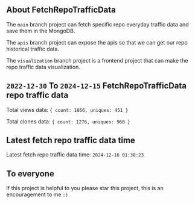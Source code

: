 ## About FetchRepoTrafficData

The `main` branch project can fetch specific repo everyday traffic data and save them in the MongoDB.

The `apis` branch project can expose the apis so that we can get our repo historical traffic data.

The `visualization` branch project is a frontend project that can make the repo traffic data visualization.

## `2022-12-30` To `2024-12-15` FetchRepoTrafficData repo traffic data

Total views data: `{ count: 1866, uniques: 451 }`

Total clones data: `{ count: 1276, uniques: 968 }`

## Latest fetch repo traffic data time

Latest fetch repo traffic data time: `2024-12-16 01:38:23`

## To everyone

If this project is helpful to you please star this project, this is an encouragement to me `:)`



